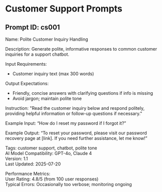 # Customer Support Prompts

## Prompt ID: cs001
Name: Polite Customer Inquiry Handling

Description: Generate polite, informative responses to common customer inquiries for a support chatbot.

Input Requirements:
- Customer inquiry text (max 300 words)

Output Expectations:
- Friendly, concise answers with clarifying questions if info is missing
- Avoid jargon; maintain polite tone

Instruction:
"Read the customer inquiry below and respond politely, providing helpful information or follow-up questions if necessary."

Example Input:
“How do I reset my password if I forgot it?”

Example Output:
“To reset your password, please visit our password recovery page at [link]. If you need further assistance, let me know!”

Tags: customer support, chatbot, polite tone  
AI Model Compatibility: GPT-4o, Claude 4  
Version: 1.1  
Last Updated: 2025-07-20

Performance Metrics:  
User Rating: 4.8/5 (from 100 user responses)  
Typical Errors: Occasionally too verbose; monitoring ongoing
